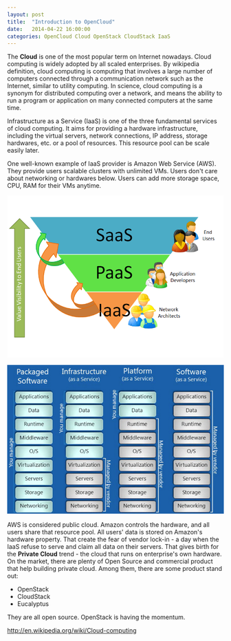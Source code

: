 ```yaml
---
layout: post
title:  "Introduction to OpenCloud"
date:   2014-04-22 16:00:00
categories: OpenCloud Cloud OpenStack CloudStack IaaS
---
```


The **Cloud** is one of the most popular term on Internet nowadays. Cloud computing is widely adopted by all scaled enterprises. By wikipedia definition, cloud computing is computing that involves a large number of computers connected through a communication network such as the Internet, similar to utility computing. In science, cloud computing is a synonym for distributed computing over a network, and means the ability to run a program or application on many connected computers at the same time.  

Infrastructure as a Service (IaaS) is one of the three fundamental services of cloud computing. It aims for providing a hardware infrastructure, including the virtual servers, network connections, IP address, storage hardwares, etc. or a pool of resources. This resource pool can be scale easily later. 

One well-known example of IaaS provider is Amazon Web Service (AWS). They provide users scalable clusters with unlimited VMs. Users don't care about networking or hardwares below. Users can add more storage space, CPU, RAM for their VMs anytime. 

![CloudStack](/assets/media/CloudStack.gif 'Stack of three fundamental services')

![CloudStackDetail](/assets/media/CloudStackDetail.png 'Detail of three services')

AWS is considered public cloud. Amazon controls the hardware, and all users share that resource pool. All users' data is stored on Amazon's hardware property. That create the fear of vendor lock-in - a day when the IaaS refuse to serve and claim all data on their servers. That gives birth for the **Private Cloud** trend - the cloud that runs on enterprise's own hardware. On the market, there are plenty of Open Source and commercial product that help building private cloud. Among them, there are some product stand out: 

* OpenStack
* CloudStack
* Eucalyptus

They are all open source. OpenStack is having the momentum.   


<http://en.wikipedia.org/wiki/Cloud-computing>


